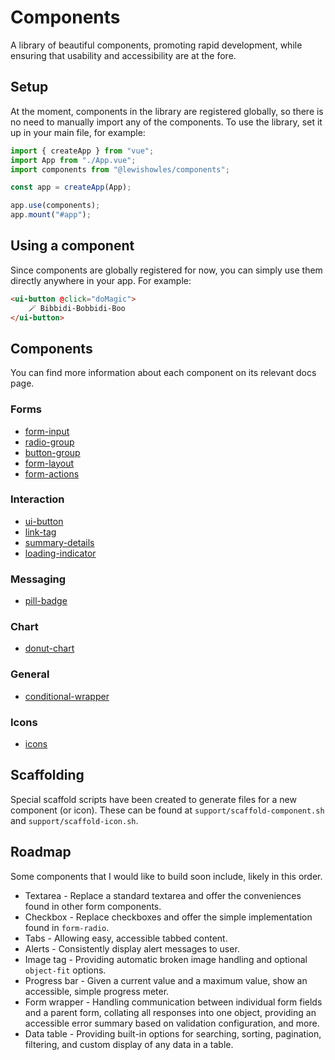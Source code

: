 # Components

A library of beautiful components, promoting rapid development, while ensuring that usability and accessibility are at the fore.

## Setup

At the moment, components in the library are registered globally, so there is no need to manually import any of the components. To use the library, set it up in your main file, for example:

```javascript
import { createApp } from "vue";
import App from "./App.vue";
import components from "@lewishowles/components";

const app = createApp(App);

app.use(components);
app.mount("#app");
```

## Using a component

Since components are globally registered for now, you can simply use them directly anywhere in your app. For example:

```html
<ui-button @click="doMagic">
	🪄 Bibbidi-Bobbidi-Boo
</ui-button>
```

## Components

You can find more information about each component on its relevant docs page.

### Forms

- [form-input](/src/components/form/form-input/form-input.md)
- [radio-group](/src/components/form/radio-group/radio-group.md)
- [button-group](/src/components/form/button-group/button-group.md)
- [form-layout](/src/components/form/form-layout/form-layout.md)
- [form-actions](/src/components/form/form-actions/form-actions.md)

### Interaction

- [ui-button](/src/components/interaction/ui-button/ui-button.md)
- [link-tag](/src/components/interaction/link-tag/link-tag.md)
- [summary-details](/src/components/interaction/summary-details/summary-details.md)
- [loading-indicator](/src/components/interaction/loading-indicator/loading-indicator.md)

### Messaging

- [pill-badge](/src/components/messaging/pill-badge/pill-badge.md)

### Chart

- [donut-chart](/src/components/chart/donut-chart/donut-chart.md)

### General

- [conditional-wrapper](/src/components/general/conditional-wrapper/conditional-wrapper.md)

### Icons

- [icons](/src/components/icon/icon.md)

## Scaffolding

Special scaffold scripts have been created to generate files for a new component (or icon). These can be found at `support/scaffold-component.sh` and `support/scaffold-icon.sh`.

## Roadmap

Some components that I would like to build soon include, likely in this order.

- Textarea - Replace a standard textarea and offer the conveniences found in other form components.
- Checkbox - Replace checkboxes and offer the simple implementation found in `form-radio`.
- Tabs - Allowing easy, accessible tabbed content.
- Alerts - Consistently display alert messages to user.
- Image tag - Providing automatic broken image handling and optional `object-fit` options.
- Progress bar - Given a current value and a maximum value, show an accessible, simple progress meter.
- Form wrapper - Handling communication between individual form fields and a parent form, collating all responses into one object, providing an accessible error summary based on validation configuration, and more.
- Data table - Providing built-in options for searching, sorting, pagination, filtering, and custom display of any data in a table.
